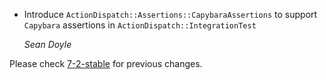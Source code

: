 *   Introduce `ActionDispatch::Assertions::CapybaraAssertions` to support
    `Capybara` assertions in `ActionDispatch::IntegrationTest`

    *Sean Doyle*

Please check [7-2-stable](https://github.com/rails/rails/blob/7-2-stable/actionpack/CHANGELOG.md) for previous changes.
